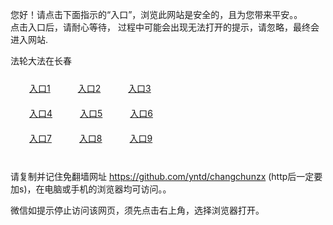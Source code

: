 您好！请点击下面指示的“入口”，浏览此网站是安全的，且为您带来平安。。 <br/>
点击入口后，请耐心等待， 过程中可能会出现无法打开的提示，请忽略，最终会进入网站. </br>

法轮大法在长春<br/>
<div style="padding:10px"><a style="margin:20px" target="_blank" href="https://d16x0xnty2f65j.cloudfront.net/2Qpsp?ykrdi" id="ccLink1" rel="nofollow">入口1</a> <a target="_blank" style="margin:20px" href="https://d3rycla7ibne6d.cloudfront.net/2Qpsp?dpnlsl" id="ccLink2" rel="nofollow">入口2</a> <a style="margin:20px" target="_blank" href="https://d3l86qlpwzxj6x.cloudfront.net/2Qpsp?uqvfeoy" id="ccLink3" rel="nofollow">入口3</a></div>

<div style="padding:10px" ><a style="margin:20px" target="_blank" href="https://d16x0xnty2f65j.cloudfront.net/2Qpsp?ykrdi" id="ccLink4" rel="nofollow">入口4</a> <a style="margin:20px" href="https://d3rycla7ibne6d.cloudfront.net/2Qpsp?dpnlsl" target="_blank" id="ccLink5" rel="nofollow">入口5</a> <a style="margin:20px" href="https://d3l86qlpwzxj6x.cloudfront.net/2Qpsp?uqvfeoy" target="_blank" id="ccLink6" rel="nofollow">入口6</a></div>

<div style="padding:10px"><a style="margin:20px" target="_blank" href="https://d16x0xnty2f65j.cloudfront.net/2Qpsp?ykrdi" id="ccLink7" rel="nofollow">入口7</a> <a style="margin:20px" href="https://d3rycla7ibne6d.cloudfront.net/2Qpsp?dpnlsl" target="_blank" id="ccLink8" rel="nofollow">入口8</a> <a style="margin:20px" target="_blank" href="https://d3l86qlpwzxj6x.cloudfront.net/2Qpsp?uqvfeoy" id="ccLink9" rel="nofollow">入口9</a></div>

<br/>



请复制并记住免翻墙网址 https://github.com/yntd/changchunzx (http后一定要加s)，在电脑或手机的浏览器均可访问。。<br/>

微信如提示停止访问该网页，须先点击右上角，选择浏览器打开。
